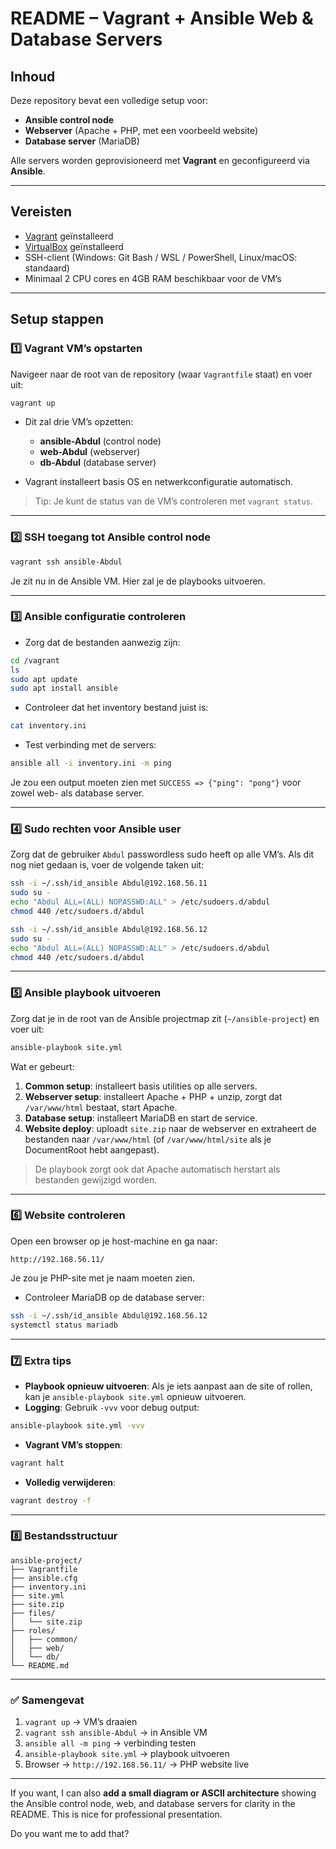 # README – Vagrant + Ansible Web & Database Servers

## Inhoud

Deze repository bevat een volledige setup voor:

* **Ansible control node**
* **Webserver** (Apache + PHP, met een voorbeeld website)
* **Database server** (MariaDB)

Alle servers worden geprovisioneerd met **Vagrant** en geconfigureerd via **Ansible**.

---

## Vereisten

* [Vagrant](https://www.vagrantup.com/) geïnstalleerd
* [VirtualBox](https://www.virtualbox.org/) geïnstalleerd
* SSH-client (Windows: Git Bash / WSL / PowerShell, Linux/macOS: standaard)
* Minimaal 2 CPU cores en 4GB RAM beschikbaar voor de VM’s

---

## Setup stappen

### 1️⃣ Vagrant VM’s opstarten

Navigeer naar de root van de repository (waar `Vagrantfile` staat) en voer uit:

```bash
vagrant up
```

* Dit zal drie VM’s opzetten:

  * **ansible-Abdul** (control node)
  * **web-Abdul** (webserver)
  * **db-Abdul** (database server)
* Vagrant installeert basis OS en netwerkconfiguratie automatisch.

> Tip: Je kunt de status van de VM’s controleren met `vagrant status`.

---

### 2️⃣ SSH toegang tot Ansible control node

```bash
vagrant ssh ansible-Abdul
```

Je zit nu in de Ansible VM. Hier zal je de playbooks uitvoeren.

---

### 3️⃣ Ansible configuratie controleren

* Zorg dat de bestanden aanwezig zijn:

```bash
cd /vagrant
ls
sudo apt update
sudo apt install ansible
```

* Controleer dat het inventory bestand juist is:

```bash
cat inventory.ini
```

* Test verbinding met de servers:

```bash
ansible all -i inventory.ini -m ping
```

Je zou een output moeten zien met `SUCCESS => {"ping": "pong"}` voor zowel web- als database server.

---

### 4️⃣ Sudo rechten voor Ansible user

Zorg dat de gebruiker `Abdul` passwordless sudo heeft op alle VM’s.
Als dit nog niet gedaan is, voer de volgende taken uit:

```bash
ssh -i ~/.ssh/id_ansible Abdul@192.168.56.11
sudo su -
echo "Abdul ALL=(ALL) NOPASSWD:ALL" > /etc/sudoers.d/abdul
chmod 440 /etc/sudoers.d/abdul

ssh -i ~/.ssh/id_ansible Abdul@192.168.56.12
sudo su -
echo "Abdul ALL=(ALL) NOPASSWD:ALL" > /etc/sudoers.d/abdul
chmod 440 /etc/sudoers.d/abdul
```

---

### 5️⃣ Ansible playbook uitvoeren

Zorg dat je in de root van de Ansible projectmap zit (`~/ansible-project`) en voer uit:

```bash
ansible-playbook site.yml
```

Wat er gebeurt:

1. **Common setup**: installeert basis utilities op alle servers.
2. **Webserver setup**: installeert Apache + PHP + unzip, zorgt dat `/var/www/html` bestaat, start Apache.
3. **Database setup**: installeert MariaDB en start de service.
4. **Website deploy**: uploadt `site.zip` naar de webserver en extraheert de bestanden naar `/var/www/html` (of `/var/www/html/site` als je DocumentRoot hebt aangepast).

> De playbook zorgt ook dat Apache automatisch herstart als bestanden gewijzigd worden.

---

### 6️⃣ Website controleren

Open een browser op je host-machine en ga naar:

```
http://192.168.56.11/
```

Je zou je PHP-site met je naam moeten zien.

* Controleer MariaDB op de database server:

```bash
ssh -i ~/.ssh/id_ansible Abdul@192.168.56.12
systemctl status mariadb
```

---

### 7️⃣ Extra tips

* **Playbook opnieuw uitvoeren**: Als je iets aanpast aan de site of rollen, kan je `ansible-playbook site.yml` opnieuw uitvoeren.
* **Logging**: Gebruik `-vvv` voor debug output:

```bash
ansible-playbook site.yml -vvv
```

* **Vagrant VM’s stoppen**:

```bash
vagrant halt
```

* **Volledig verwijderen**:

```bash
vagrant destroy -f
```

---

### 8️⃣ Bestandsstructuur

```
ansible-project/
├── Vagrantfile
├── ansible.cfg
├── inventory.ini
├── site.yml
├── site.zip
├── files/
│   └── site.zip
├── roles/
│   ├── common/
│   ├── web/
│   └── db/
└── README.md
```

---

### ✅ Samengevat

1. `vagrant up` → VM’s draaien
2. `vagrant ssh ansible-Abdul` → in Ansible VM
3. `ansible all -m ping` → verbinding testen
4. `ansible-playbook site.yml` → playbook uitvoeren
5. Browser → `http://192.168.56.11/` → PHP website live

---

If you want, I can also **add a small diagram or ASCII architecture** showing the Ansible control node, web, and database servers for clarity in the README. This is nice for professional presentation.

Do you want me to add that?
